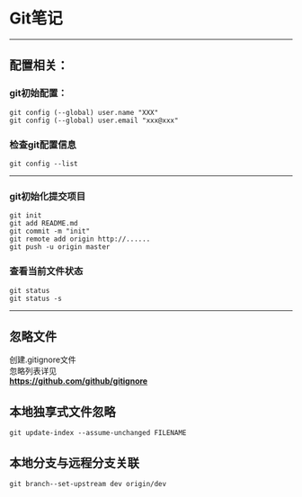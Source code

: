 # Git笔记

---
## 配置相关：
### git初始配置：
    git config (--global) user.name "XXX"
    git config (--global) user.email "xxx@xxx"

### 检查git配置信息
    git config --list

---
### git初始化提交项目

    git init
    git add README.md
    git commit -m "init"
    git remote add origin http://......
    git push -u origin master
### 查看当前文件状态
    git status
    git status -s
---

## 忽略文件
创建.gitignore文件  
忽略列表详见  
**https://github.com/github/gitignore**

## 本地独享式文件忽略  
    git update-index --assume-unchanged FILENAME

## 本地分支与远程分支关联

    git branch--set-upstream dev origin/dev
